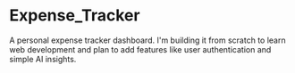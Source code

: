 # Expense_Tracker
A personal expense tracker dashboard. I'm building it from scratch to learn web development and plan to add features like user authentication and simple AI insights.

